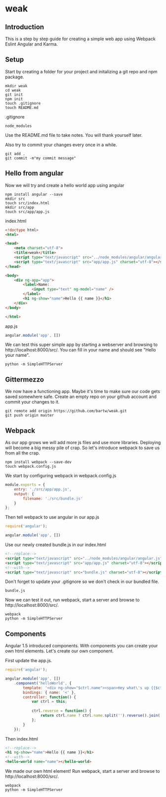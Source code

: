 # weak

## Introduction

This is a step by step guide for creating a simple web app using Webpack Eslint Angular and Karma.

## Setup

Start by creating a folder for your project and initalizing a git repo and npm package.

```shell
mkdir weak
cd weak
git init
npm init
touch .gitignore
touch README.md
```

.gitignore
```
node_modules
```

Use the README.md file to take notes. You will thank yourself later.

Also try to commit your changes every once in a while.

```shell
git add .
git commit -m"my commit message"
```

## Hello from angular

Now we will try and create a hello world app using angular

```shell
npm install angular --save
mkdir src
touch src/index.html
mkdir src/app
touch src/app/app.js
```

index.html
```html
<!doctype html>
<html>

<head>
    <meta charset="utf-8">
    <title>weak</title>
    <script type="text/javascript" src="../node_modules/angular/angular.js" charset="utf-8"></script>
    <script type="text/javascript" src="app/app.js" charset="utf-8"></script>
</head>

<body>
    <div ng-app="app">
        <label>Name:
            <input type="text" ng-model="name" />
        </label>
        <h1 ng-show="name">Hello {{ name }}</h1>
    </div>
</body>

</html>
```

app.js
```js
angular.module('app', [])
```

We can test this super simple app by starting a webserver and browsing to http://localhost:8000/src/. 
You can fill in your name and should see "Hello your name".

```shell
python -m SimpleHTTPServer
```

## Gittermezzo

We now have a functioning app. Maybe it's time to make sure our code gets saved somewhere safe.
Create an empty repo on your github account and commit your changes to it.

```shell
git remote add origin https://github.com/bartw/weak.git
git push origin master
```

## Webpack

As our app grows we will add more js files and use more libraries. Deploying will become a big messy pile of crap.
So let's introduce webpack to save us from all the crap.

```shell
npm install webpack --save-dev
touch webpack.config.js
```

We start by configuring webpack in webpack.config.js
```js
module.exports = {
    entry: './src/app/app.js',
    output: {
        filename: './src/bundle.js'
    }
};
``` 

Then tell webpack to use angular in our app.js

```js
require('angular');

angular.module('app', [])
```

Use our newly created bundle.js in our index.html

```html
<!--replace-->
<script type="text/javascript" src="../node_modules/angular/angular.js" charset="utf-8"></script>
<script type="text/javascript" src="app/app.js" charset="utf-8"></script>
<!--with-->
<script type="text/javascript" src="bundle.js" charset="utf-8"></script>
```

Don't forget to update your .gitignore so we don't check in our bundled file.
```
bundle.js
```

Now we can test it out, run webpack, start a server and browse to http://localhost:8000/src/.
```shell
webpack
python -m SimpleHTTPServer
```

## Components

Angular 1.5 introduced components. With components you can create your own html elements.
Let's create our own component.

First update the app.js.
```js
require('angular');

angular.module('app', [])
    .component('helloWorld', {
        template: '<div ng-show="$ctrl.name"><span>Hey what\'s up {{$ctrl.name}}?</span> <span>{{$ctrl.reverse()}}</div>',
        bindings: { name: '<' },
        controller: function() {
            var ctrl = this;
            
            ctrl.reverse = function() {
                return ctrl.name ? ctrl.name.split('').reverse().join('') : '';
            };
        }
    });
```

Then index.html
```html
<!--replace-->
<h1 ng-show="name">Hello {{ name }}</h1>
<!--with-->
<hello-world name="name"></hello-world>
```

We made our own html element! Run webpack, start a server and browse to http://localhost:8000/src/.
```shell
webpack
python -m SimpleHTTPServer
```